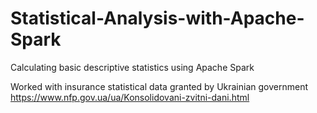 # Statistical-Analysis-with-Apache-Spark
Calculating basic descriptive statistics using Apache Spark

Worked with insurance statistical data granted by Ukrainian government https://www.nfp.gov.ua/ua/Konsolidovani-zvitni-dani.html
